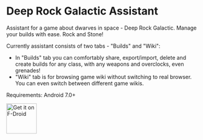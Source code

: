 # Deep Rock Galactic Assistant
Assistant for a game about dwarves in space - Deep Rock Galactic. Manage your builds with ease. Rock and Stone!

Currently assistant consists of two tabs - "Builds" and "Wiki":
- In "Builds" tab you can comfortably share, export/import, delete and create builds for any class, with any weapons and overclocks, even grenades!
- "Wiki" tab is for browsing game wiki without switching to real browser. You can even switch between different game wikis.

Requirements: Android 7.0+

[<img src="https://fdroid.gitlab.io/artwork/badge/get-it-on.png"
     alt="Get it on F-Droid"
     height="80">](https://f-droid.org/packages/com.vladrip.drgassistant/)
